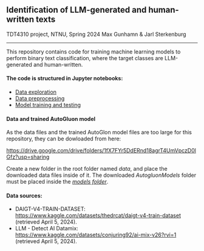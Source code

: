 ## Identification of LLM-generated and human-written texts

TDT4310 project, NTNU, Spring 2024
Max Gunhamn & Jarl Sterkenburg

---

This repository contains code for training machine learning models to perform binary text classification, where the target classes are LLM-generated and human-written.

#### The code is structured in Jupyter notebooks:
- [Data exploration](/data_exploration.ipynb)
- [Data preprocessing](/preprocessing.ipynb)
- [Model training and testing](/models/)

#### Data and trained AutoGluon model

As the data files and the trained AutoGlon model files are too large for this repository, they can be dowloaded from here:

https://drive.google.com/drive/folders/1fX7FYr5DdERnd18agrT4UmVpczD0lGfz?usp=sharing

Create a new folder in the root folder named *data*, and place the downloaded data files inside of it. The downloaded *AutogluonModels* folder must be placed inside the *[models folder](/models/)*. 

#### Data sources:

- DAIGT-V4-TRAIN-DATASET: https://www.kaggle.com/datasets/thedrcat/daigt-v4-train-dataset (retrieved April 5, 2024).
- LLM - Detect AI Datamix: https://www.kaggle.com/datasets/conjuring92/ai-mix-v26?rvi=1   (retrieved April 5, 2024).


